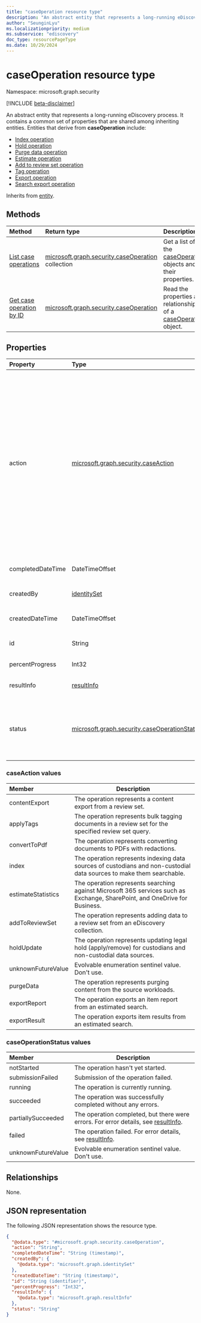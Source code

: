 ```yaml
---
title: "caseOperation resource type"
description: "An abstract entity that represents a long-running eDiscovery process."
author: "SeunginLyu"
ms.localizationpriority: medium
ms.subservice: "ediscovery"
doc_type: resourcePageType
ms.date: 10/29/2024
---
```


# caseOperation resource type

Namespace: microsoft.graph.security

[!INCLUDE [beta-disclaimer](../../includes/beta-disclaimer.md)]

An abstract entity that represents a long-running eDiscovery process. It contains a common set of properties that are shared among inheriting entities. Entities that derive from **caseOperation** include:

- [Index operation](../resources/security-ediscoveryindexoperation.md)
- [Hold operation](../resources/security-ediscoveryholdoperation.md)
- [Purge data operation](../resources/security-ediscoverypurgedataoperation.md)
- [Estimate operation](../resources/security-ediscoveryestimateoperation.md)
- [Add to review set operation](../resources/security-ediscoveryaddtoreviewsetoperation.md)
- [Tag operation](../resources/security-ediscoverytagoperation.md)
- [Export operation](../resources/security-ediscoveryexportoperation.md)
- [Search export operation](../resources/security-ediscoverysearchexportoperation.md)

Inherits from [entity](../resources/entity.md).

## Methods
|Method|Return type|Description|
|:---|:---|:---|
|[List case operations](../api/security-ediscoverycase-list-operations.md)|[microsoft.graph.security.caseOperation](../resources/security-caseoperation.md) collection|Get a list of the [caseOperation](../resources/security-caseoperation.md) objects and their properties.|
|[Get case operation by ID](../api/security-caseoperation-get.md)|[microsoft.graph.security.caseOperation](../resources/security-caseoperation.md)|Read the properties and relationships of a [caseOperation](../resources/security-caseoperation.md) object.|

## Properties
|Property|Type|Description|
|:---|:---|:---|
|action|[microsoft.graph.security.caseAction](../resources/security-caseoperation.md#caseaction-values)| The type of action the operation represents. Possible values are: `contentExport`,  `applyTags`, `convertToPdf`, `index`, `estimateStatistics`, `addToReviewSet`, `holdUpdate`, `unknownFutureValue`, `purgeData`, `exportReport`, `exportResult`. Use the `Prefer: include-unknown-enum-members` request header to get the following values from this [evolvable enum](/graph/best-practices-concept#handling-future-members-in-evolvable-enumerations): `purgeData`, `exportReport`, `exportResult`.|
|completedDateTime|DateTimeOffset| The date and time the operation was completed. |
|createdBy|[identitySet](../resources/identityset.md)| The user that created the operation. |
|createdDateTime|DateTimeOffset| The date and time the operation was created. |
|id|String| The ID for the operation. Read-only. |
|percentProgress|Int32| The progress of the operation. |
|resultInfo|[resultInfo](../resources/resultinfo.md)| Contains success and failure-specific result information. |
|status|[microsoft.graph.security.caseOperationStatus](../resources/security-caseoperation.md#caseoperationstatus-values)| The status of the case operation. Possible values are: `notStarted`, `submissionFailed`, `running`, `succeeded`, `partiallySucceeded`, `failed`.|

### caseAction values

|Member|Description|
|:----|-----------|
| contentExport | The operation represents a content export from a review set. |
| applyTags | The operation represents bulk tagging documents in a review set for the specified review set query. |
| convertToPdf | The operation represents converting documents to PDFs with redactions. |
| index | The operation represents indexing data sources of custodians and non-custodial data sources to make them searchable. |
| estimateStatistics  | The operation represents searching against Microsoft 365 services such as Exchange, SharePoint, and OneDrive for Business. |
| addToReviewSet | The operation represents adding data to a review set from an eDiscovery collection. |
| holdUpdate | The operation represents updating legal hold (apply/remove) for custodians and non-custodial data sources.
| unknownFutureValue | Evolvable enumeration sentinel value. Don't use. |
| purgeData | The operation represents purging content from the source workloads. |
| exportReport | The operation exports an item report from an estimated search.|
| exportResult | The operation exports item results from an estimated search. |

### caseOperationStatus values

|Member|Description|
|:----|-----------|
| notStarted | The operation hasn't yet started. |
| submissionFailed | Submission of the operation failed. |
| running | The operation is currently running. |
| succeeded | The operation was successfully completed without any errors. |
| partiallySucceeded | The operation completed, but there were errors. For error details, see [resultInfo](../resources/resultinfo.md). |
| failed | The operation failed. For error details, see [resultInfo](../resources/resultinfo.md). |
| unknownFutureValue | Evolvable enumeration sentinel value. Don't use. |

## Relationships
None.

## JSON representation
The following JSON representation shows the resource type.
<!-- {
  "blockType": "resource",
  "keyProperty": "id",
  "@odata.type": "microsoft.graph.security.caseOperation",
  "baseType": "microsoft.graph.entity",
  "openType": false
}
-->
``` json
{
  "@odata.type": "#microsoft.graph.security.caseOperation",
  "action": "String",
  "completedDateTime": "String (timestamp)",
  "createdBy": {
    "@odata.type": "microsoft.graph.identitySet"
  },
  "createdDateTime": "String (timestamp)",
  "id": "String (identifier)",
  "percentProgress": "Int32",
  "resultInfo": {
    "@odata.type": "microsoft.graph.resultInfo"
  },
  "status": "String"
}
```

